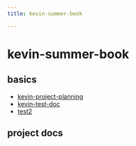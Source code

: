 ```yaml
---
title: kevin-summer-book

---
```


kevin-summer-book
===

basics
---
* [kevin-project-planning](/NX6zKfUVQW-XhAXT00gb8Q)
* [kevin-test-doc](/Ibb8quANQ_GytDlioEr4rw)
* [test2](/U2Kwbm3dTV6LPHJ_o_wKjw)

project docs
---